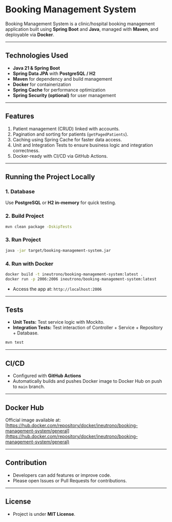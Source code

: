 # Booking Management System

Booking Management System is a clinic/hospital booking management application built using **Spring Boot** and **Java**, managed with **Maven**, and deployable via **Docker**.

---

## Technologies Used

* **Java 21 & Spring Boot**
* **Spring Data JPA** with **PostgreSQL / H2**
* **Maven** for dependency and build management
* **Docker** for containerization
* **Spring Cache** for performance optimization
* **Spring Security (optional)** for user management

---

## Features

1. Patient management (CRUD) linked with accounts.
2. Pagination and sorting for patients (`getPagedPatients`).
3. Caching using Spring Cache for faster data access.
4. Unit and Integration Tests to ensure business logic and integration correctness.
5. Docker-ready with CI/CD via GitHub Actions.

---

## Running the Project Locally

### 1. Database

Use **PostgreSQL** or **H2 in-memory** for quick testing.

### 2. Build Project

```bash
mvn clean package -DskipTests
```

### 3. Run Project

```bash
java -jar target/booking-management-system.jar
```

### 4. Run with Docker

```bash
docker build -t ineutrono/booking-management-system:latest .
docker run -p 2006:2006 ineutrono/booking-management-system:latest
```

* Access the app at: `http://localhost:2006`

---

## Tests

* **Unit Tests:** Test service logic with Mockito.
* **Integration Tests:** Test interaction of Controller + Service + Repository + Database.

```bash
mvn test
```

---

## CI/CD

* Configured with **GitHub Actions**
* Automatically builds and pushes Docker image to Docker Hub on push to `main` branch.

---

## Docker Hub

Official image available at: [https://hub.docker.com/repository/docker/ineutrono/booking-management-system/general](https://hub.docker.com/repository/docker/ineutrono/booking-management-system/general)

---

## Contribution

* Developers can add features or improve code.
* Please open Issues or Pull Requests for contributions.

---

## License

* Project is under **MIT License**.

